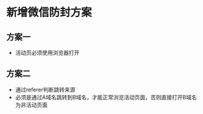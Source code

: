 # 新增微信防封方案

## 方案一

* 活动页必须使用浏览器打开

## 方案二

* 通过referer判断跳转来源
* 必须是通过A域名跳转到B域名，才能正常浏览活动页面，否则直接打开B域名为非活动页面

